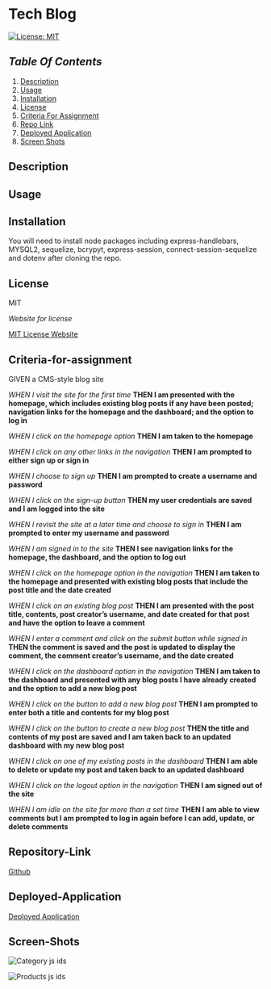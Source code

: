 # Tech Blog

[![License: MIT](https://img.shields.io/badge/License-MIT-yellow.svg)](https://opensource.org/licenses/MIT)

## _Table Of Contents_

1. [Description](#description)
2. [Usage](#usage)
3. [Installation](#installation)
4. [License](#license)
5. [Criteria For Assignment](#criteria-for-assignment)
6. [Repo Link](#repository-link)
7. [Deployed Application](#deployed-application)
8. [Screen Shots](#screen-shots)

## Description

## Usage

## Installation

You will need to install node packages including express-handlebars, MYSQL2, sequelize, bcrypyt, express-session, connect-session-sequelize and dotenv after cloning the repo.

## License

MIT

_Website for license_

[MIT License Website](https://mit-license.org/)

## Criteria-for-assignment

GIVEN a CMS-style blog site

*WHEN I visit the site for the first time*
**THEN I am presented with the homepage, which includes existing blog posts if any have been posted; navigation links for the homepage and the dashboard; and the option to log in**

*WHEN I click on the homepage option*
**THEN I am taken to the homepage**

*WHEN I click on any other links in the navigation*
**THEN I am prompted to either sign up or sign in**

*WHEN I choose to sign up*
**THEN I am prompted to create a username and password**

*WHEN I click on the sign-up button*
**THEN my user credentials are saved and I am logged into the site**

*WHEN I revisit the site at a later time and choose to sign in*
**THEN I am prompted to enter my username and password**

*WHEN I am signed in to the site*
**THEN I see navigation links for the homepage, the dashboard, and the option to log out**

*WHEN I click on the homepage option in the navigation*
**THEN I am taken to the homepage and presented with existing blog posts that include the post title and the date created**

*WHEN I click on an existing blog post*
**THEN I am presented with the post title, contents, post creator’s username, and date created for that post and have the option to leave a comment**

*WHEN I enter a comment and click on the submit button while signed in*
**THEN the comment is saved and the post is updated to display the comment, the comment creator’s username, and the date created**

*WHEN I click on the dashboard option in the navigation*
**THEN I am taken to the dashboard and presented with any blog posts I have already created and the option to add a new blog post**

*WHEN I click on the button to add a new blog post*
**THEN I am prompted to enter both a title and contents for my blog post**

*WHEN I click on the button to create a new blog post*
**THEN the title and contents of my post are saved and I am taken back to an updated dashboard with my new blog post**

*WHEN I click on one of my existing posts in the dashboard*
**THEN I am able to delete or update my post and taken back to an updated dashboard**

*WHEN I click on the logout option in the navigation*
**THEN I am signed out of the site**

*WHEN I am idle on the site for more than a set time*
**THEN I am able to view comments but I am prompted to log in again before I can add, update, or delete comments**

## Repository-Link

[Github](https://github.com/PintoDrop/techblog)

## Deployed-Application

[Deployed Application]()

## Screen-Shots

![Category js ids]()

![Products js ids]()
